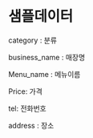 # 샘플데이터





category : 분류

business_name : 매장명

Menu_name : 메뉴이름 

Price: 가격

tel: 전화번호

address : 장소

